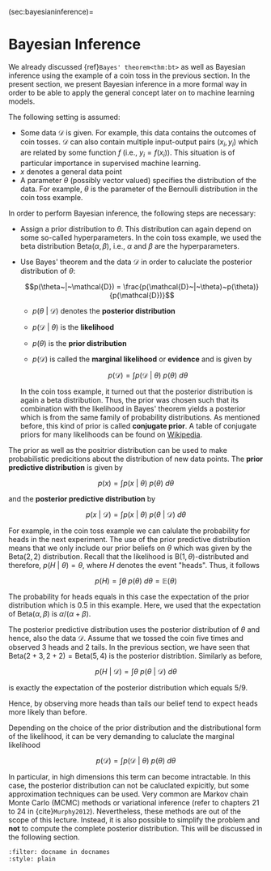 <!-- #region -->
(sec:bayesianinference)=
# Bayesian Inference

We already discussed {ref}```Bayes' theorem<thm:bt>``` as well as Bayesian inference using the example of a coin toss in the previous section. In the present section, we present Bayesian inference in a more formal way in order to be able to apply the general concept later on to machine learning models.

The following setting is assumed:
- Some data $\mathcal{D}$ is given. For example, this data contains the outcomes of coin tosses. $\mathcal{D}$ can also contain multiple input-output pairs $(x_i, y_i)$ which are related by some function $f$ (i.e., $y_i = f(x_i)$). This situation is of particular importance in supervised machine learning.
- $x$ denotes a general data point
- A parameter $\theta$ (possibly vector valued) specifies the distribution of the data. For example, $\theta$ is the parameter of the Bernoulli distribution in the coin toss example. 

In order to perform Bayesian inference, the following steps are necessary:
- Assign a prior distribution to $\theta$. This distribution can again depend on some so-called hyperparameters. In the coin toss example, we used the beta distribution $\text{Beta}(\alpha, \beta)$, i.e., $\alpha$ and $\beta$ are the hyperparameters.
- Use Bayes' theorem and the data $\mathcal{D}$ in order to caluclate the posterior distribution of $\theta$:

  $$p(\theta~|~\mathcal{D}) = \frac{p(\mathcal{D}~|~\theta)~p(\theta)}{p(\mathcal{D})}$$

  - $p(\theta~|~\mathcal{D})$ denotes the **posterior distribution**
  - $p(\mathcal{D}~|~\theta)$ is the **likelihood**
  - $p(\theta)$ is the **prior distribution**
  - $p(\mathcal{D})$ is called the **marginal likelihood** or **evidence** and is given by
    
    $$p(\mathcal{D}) = \int p(\mathcal{D}~|~\theta)~p(\theta)~d\theta$$
  
  In the coin toss example, it turned out that the posterior distribution is again a beta distribution. Thus, the prior was chosen such that its combination with the likelihood in Bayes' theorem yields a posterior which is from the same family of probability distributions. As mentioned before, this kind of prior is called **conjugate prior**. A table of conjugate priors for many likelihoods can be found on [Wikipedia](https://en.wikipedia.org/wiki/Conjugate_prior#Table_of_conjugate_distributions). 
  
The prior as well as the positrior distribution can be used to make probabilistic predicitions about the distribution of new data points. The **prior predictive distribution** is given by

$$p(x) = \int p(x~|~\theta)~p(\theta)~d\theta$$

and the **posterior predictive distribution** by

$$p(x~|~\mathcal{D}) = \int p(x~|~\theta)~p(\theta~|~\mathcal{D})~d\theta$$

For example, in the coin toss example we can calulate the probability for heads in the next experiment. The use of the prior predictive distribution means that we only include our prior beliefs on $\theta$ which was given by the $\text{Beta}(2, 2)$ distribution. Recall that the likelihood is $\text{B}(1, \theta)$-distributed and therefore, $p(H~|~\theta) = \theta$, where $H$ denotes the event "heads". Thus, it follows

$$p(H) = \int \theta~p(\theta)~d\theta = \mathbb{E}(\theta)$$

The probability for heads equals in this case the expectation of the prior distribution which is $0.5$ in this example. Here, we used that the expectation of $\text{Beta}(\alpha, \beta)$ is $\alpha/(\alpha + \beta)$.

The posterior predictive distribution uses the posterior distribution of $\theta$ and hence, also the data $\mathcal{D}$. Assume that we tossed the coin five times and observed 3 heads and 2 tails. In the previous section, we have seen that $\text{Beta}(2 + 3, 2 + 2) = \text{Beta}(5, 4)$ is the posterior distribtion. Similarly as before, 

$$p(H~|~\mathcal{D}) = \int \theta~p(\theta~|~\mathcal{D})~d\theta$$

is exactly the expectation of the posterior distribution which equals $5/9$.

Hence, by observing more heads than tails our belief tend to expect heads more likely than before.

Depending on the choice of the prior distribution and the distributional form of the likelihood, it can be very demanding to caluclate the marginal likelihood 

$$p(\mathcal{D}) = \int p(\mathcal{D}~|~\theta)~p(\theta)~d\theta$$

In particular, in high dimensions this term can become intractable. In this case, the posterior distribution can not be caluclated expicitly, but some approximation techniques can be used. Very common are Markov chain Monte Carlo (MCMC) methods or variational inference (refer to chapters 21 to 24 in {cite}```Murphy2012```). Nevertheless, these methods are out of the scope of this lecture. Instead, it is also possible to simplify the problem and **not** to compute the complete posterior distribution. This will be discussed in the following section.


```{bibliography}
:filter: docname in docnames
:style: plain
```
<!-- #endregion -->
